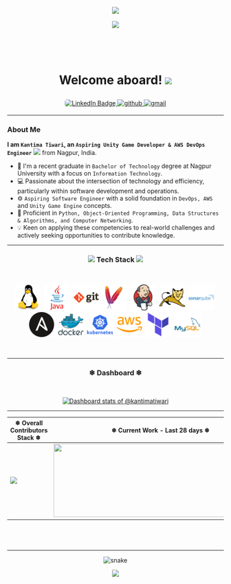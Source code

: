 <p align="center">
  <img src="https://capsule-render.vercel.app/api?type=waving&color=gradient&text=Hello!&height=100&section=header"/>
</p>

<div align="center">
  <img src="https://i.giphy.com/media/v1.Y2lkPTc5MGI3NjExYm5vaHRnaGpjbXl0M2V2ZGo4Y3E3ZDlua2tmaDZidHVyNTdyazY0NiZlcD12MV9pbnRlcm5hbF9naWZfYnlfaWQmY3Q9cw/KzJkzjggfGN5Py6nkT/giphy.gif" width="200"/>
</div>  
<h1 align="center">
   &nbsp;&nbsp;<i></i><p><span class="bold">Welcome aboard!</i>
  <img src="https://media.giphy.com/media/hvRJCLFzcasrR4ia7z/giphy.gif" width="30px"/>
  </span</p>
</h1>
<div align="center">
  <a href="https://www.linkedin.com/in/kantima-tiwari/">
    <img src="https://img.shields.io/badge/LinkedIn-0A66C2?style=for-the-badge&logo=linkedin&logoColor=white" alt="LinkedIn Badge" style="border-radius: 5px;"/>
  </a>
  <a href="https://www.instagram.com/_t_t_2003/" target="_blank">
<img src=https://img.shields.io/badge/instagram-%2300acee.svg?color=AA336A&style=for-the-badge&logo=instagram&logoColor=white alt=github style="margin-bottom: 5px;" />
  </a>
  <a href="mailto:kantimatiwari1@gmail.com" target="_blank">
<img src=https://img.shields.io/badge/gmail-%2300acee.svg?color=EA4335&style=for-the-badge&logo=gmail&logoColor=white alt=gmail style="margin-bottom: 5px;" />
  </a>
</div>

---

### About Me 
**I am `Kantima Tiwari`, an `Aspiring Unity Game Developer & AWS DevOps Engineer`** <img src="https://media.giphy.com/media/WUlplcMpOCEmTGBtBW/giphy.gif" width="30"> from Nagpur, India.
- :telescope: I'm a recent graduate in `Bachelor of Technology` degree at Nagpur University with a focus on `Information Technology`.
- :computer: Passionate about the intersection of technology and efficiency, particularly within software development and operations.
- :gear: `Aspiring Software Engineer` with a solid foundation in `DevOps, AWS` and `Unity Game Engine` concepts.
- :rocket: Proficient in `Python, Object-Oriented Programming, Data Structures & Algorithms, and Computer Networking`.
- :bulb: Keen on applying these competencies to real-world challenges and actively seeking opportunities to contribute knowledge.

---

<div align="center"> 
  <p><h3> <b> <img src="https://media2.giphy.com/media/QssGEmpkyEOhBCb7e1/giphy.gif?cid=ecf05e47a0n3gi1bfqntqmob8g9aid1oyj2wr3ds3mg700bl&rid=giphy.gif" width ="18">&nbsp;Tech Stack&nbsp;<img src="https://media2.giphy.com/media/QssGEmpkyEOhBCb7e1/giphy.gif?cid=ecf05e47a0n3gi1bfqntqmob8g9aid1oyj2wr3ds3mg700bl&rid=giphy.gif" width ="18"> </b></h3>
</p></div>

&nbsp;

<div align="center">
  <img src="https://github.com/devicons/devicon/blob/6910f0503efdd315c8f9b858234310c06e04d9c0/icons/linux/linux-original.svg" title="JavaScript" alt="JavaScript" width="60" height="60"/>&nbsp;
  <img src="https://github.com/devicons/devicon/blob/master/icons/java/java-original-wordmark.svg" title="Java" alt="Java" width="60" height="60"/>&nbsp;
  <img src="https://github.com/devicons/devicon/blob/master/icons/git/git-original-wordmark.svg" title="Git" **alt="Git" width="60" height="60"/>
  <img src="https://github.com/devicons/devicon/blob/6910f0503efdd315c8f9b858234310c06e04d9c0/icons/maven/maven-original.svg" title="Spring" alt="Spring" width="60" height="60"/>&nbsp;
  <img src="https://github.com/devicons/devicon/blob/6910f0503efdd315c8f9b858234310c06e04d9c0/icons/jenkins/jenkins-original.svg" title="Material UI" alt="Material UI" width="60" height="60"/>&nbsp;
  <img src="https://github.com/devicons/devicon/blob/6910f0503efdd315c8f9b858234310c06e04d9c0/icons/tomcat/tomcat-original.svg" title="Flutter" alt="Flutter" width="60" height="60"/>&nbsp;
  <img src="https://github.com/devicons/devicon/blob/6910f0503efdd315c8f9b858234310c06e04d9c0/icons/sonarqube/sonarqube-plain-wordmark.svg" title="Firebase" alt="Firebase" width="60" height="60"/>&nbsp;
  <img src="https://github.com/devicons/devicon/blob/6910f0503efdd315c8f9b858234310c06e04d9c0/icons/ansible/ansible-original.svg" title="React" alt="React" width="60" height="60"/>&nbsp;
  <img src="https://github.com/devicons/devicon/blob/6910f0503efdd315c8f9b858234310c06e04d9c0/icons/docker/docker-original-wordmark.svg"  title="CSS3" alt="CSS" width="60" height="60"/>&nbsp;
  <img src="https://github.com/devicons/devicon/blob/6910f0503efdd315c8f9b858234310c06e04d9c0/icons/kubernetes/kubernetes-plain-wordmark.svg" title="HTML5" alt="HTML" width="60" height="60"/>&nbsp;
  <img src="https://github.com/devicons/devicon/blob/master/icons/amazonwebservices/amazonwebservices-plain-wordmark.svg" title="AWS" alt="AWS" width="60" height="60"/>&nbsp;
  <img src="https://github.com/devicons/devicon/blob/6910f0503efdd315c8f9b858234310c06e04d9c0/icons/terraform/terraform-original.svg" title="Redux" alt="Redux " width="60" height="60"/>&nbsp;
  <img src="https://github.com/devicons/devicon/blob/master/icons/mysql/mysql-original-wordmark.svg" title="MySQL"  alt="MySQL" width="60" height="60"/>&nbsp;
</div>

&nbsp;

---

<div align="center"> 
  <p><h3> <b> ❄ Dashboard ❄ </b></h3></p>
</div>

&nbsp;

<div align="center">
<!-- Copy-paste in your Readme.md file -->

<a href="https://next.ossinsight.io/widgets/official/compose-user-dashboard-stats?user_id=131696304" target="_blank" style="display: block" align="center">
  <picture>
    <source media="(prefers-color-scheme: dark)" srcset="https://next.ossinsight.io/widgets/official/compose-user-dashboard-stats/thumbnail.png?user_id=131696304&image_size=auto&color_scheme=dark" width="771" height="auto">
    <img alt="Dashboard stats of @kantimatiwari" src="https://next.ossinsight.io/widgets/official/compose-user-dashboard-stats/thumbnail.png?user_id=131696304&image_size=auto&color_scheme=light" width="771" height="auto">
  </picture>
</a>

<!-- Made with [OSS Insight](https://ossinsight.io/) -->
</div>

---

| ❄ Overall Contributors Stack ❄ | ❄ Current Work - Last 28 days ❄ |
| ----------- | ----------- |
|<img width="497.5" height="auto" src="https://github-readme-streak-stats.herokuapp.com?user=kantimatiwari&theme=tokyonight&hide_border=true&card_height=210&border_radius=15" />|<img width="497.5" height="170" src="https://next.ossinsight.io/widgets/official/compose-currently-working-on/thumbnail.png?user_id=131696304&activity_type=all&image_size=auto&color_scheme=dark" />|
<h6>&nbsp;</h6>

---

<p align="center">
 <img width="1000" src="github-snake.svg" alt="snake"/>
</p>

<p align="center">
  <img src="https://capsule-render.vercel.app/api?type=waving&color=gradient&height=100&section=footer"/>
</p>
